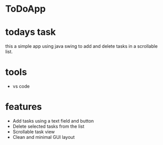 # ToDoApp
# todays task
 this a simple app using java swing to add and delete tasks in a scrollable list.
 # tools
 - vs code
# features
- Add tasks using a text field and button
- Delete selected tasks from the list
- Scrollable task view
- Clean and minimal GUI layout
